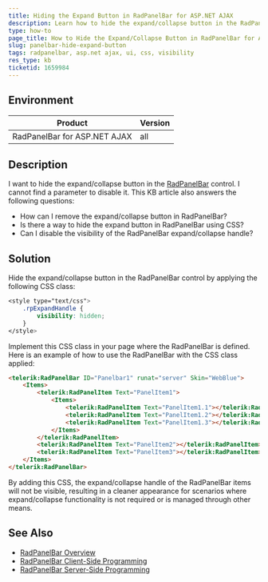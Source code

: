 ```yaml
---
title: Hiding the Expand Button in RadPanelBar for ASP.NET AJAX
description: Learn how to hide the expand/collapse button in the RadPanelBar control to streamline your UI.
type: how-to
page_title: How to Hide the Expand/Collapse Button in RadPanelBar for ASP.NET AJAX
slug: panelbar-hide-expand-button
tags: radpanelbar, asp.net ajax, ui, css, visibility
res_type: kb
ticketid: 1659984
---
```


## Environment

| Product | Version |
| --- | --- |
| RadPanelBar for ASP.NET AJAX | all |

## Description

I want to hide the expand/collapse button in the [RadPanelBar](https://docs.telerik.com/devtools/aspnet-ajax/controls/panelbar/overview) control. I cannot find a parameter to disable it. This KB article also answers the following questions:
- How can I remove the expand/collapse button in RadPanelBar?
- Is there a way to hide the expand button in RadPanelBar using CSS?
- Can I disable the visibility of the RadPanelBar expand/collapse handle?

## Solution

Hide the expand/collapse button in the RadPanelBar control by applying the following CSS class:

```css
<style type="text/css">
    .rpExpandHandle {
        visibility: hidden;
    }
</style>
```

Implement this CSS class in your page where the RadPanelBar is defined. Here is an example of how to use the RadPanelBar with the CSS class applied:

```aspx
<telerik:RadPanelBar ID="Panelbar1" runat="server" Skin="WebBlue">
    <Items>
        <telerik:RadPanelItem Text="PanelItem1">
            <Items>
                <telerik:RadPanelItem Text="PanelItem1.1"></telerik:RadPanelItem>
                <telerik:RadPanelItem Text="PanelItem1.2"></telerik:RadPanelItem>
                <telerik:RadPanelItem Text="PanelItem1.3"></telerik:RadPanelItem>
            </Items>
        </telerik:RadPanelItem>
        <telerik:RadPanelItem Text="PanelItem2"></telerik:RadPanelItem>
        <telerik:RadPanelItem Text="PanelItem3"></telerik:RadPanelItem>
    </Items>
</telerik:RadPanelBar>
```

By adding this CSS, the expand/collapse handle of the RadPanelBar items will not be visible, resulting in a cleaner appearance for scenarios where expand/collapse functionality is not required or is managed through other means.

## See Also

- [RadPanelBar Overview](https://docs.telerik.com/devtools/aspnet-ajax/controls/panelbar/overview)
- [RadPanelBar Client-Side Programming](https://docs.telerik.com/devtools/aspnet-ajax/controls/panelbar/client-side-programming/overview)
- [RadPanelBar Server-Side Programming](https://docs.telerik.com/devtools/aspnet-ajax/controls/panelbar/server-side-programming/overview)
